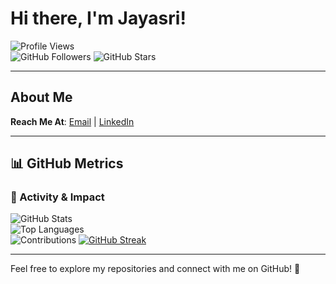 # Hi there, I'm Jayasri! 

![Profile Views](https://komarev.com/ghpvc/?username=jayasri2021&color=brightgreen&style=flat-square)  
![GitHub Followers](https://img.shields.io/github/followers/jayasri2021?style=social)
![GitHub Stars](https://img.shields.io/github/stars/jayasri2021?style=social)

---

## About Me
**Reach Me At**: [Email](mailto:jayasri030520@gmail.com) | [LinkedIn](https://www.linkedin.com/in/jayasri-suresh-vani-897879296/)

---

## 📊 GitHub Metrics

### 🚀 Activity & Impact
![GitHub Stats](https://github-readme-stats.vercel.app/api?username=jayasri2021&show_icons=true&theme=highcontrast&count_private=true)  
![Top Languages](https://github-readme-stats.vercel.app/api/top-langs/?username=jayasri2021&layout=compact&theme=highcontrast)  
![Contributions](https://github-profile-summary-cards.vercel.app/api/cards/productive-time?username=jayasri2021&theme=highcontrast&utcOffset=8)
[![GitHub Streak](https://streak-stats.demolab.com/?user=jayasri2021&theme=radical)](https://git.io/streak-stats)


---
Feel free to explore my repositories and connect with me on GitHub! 🚀

